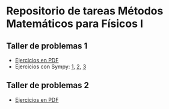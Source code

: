 # Repositorio de tareas Métodos Matemáticos para Físicos I

## Taller de problemas 1

- [Ejercicios en PDF](https://github.com/nicarcsin/TareasMetMat25B/blob/main/DocPDF/TALLER%20%231.pdf)
- Ejercicios con Sympy: [1](https://github.com/nicarcsin/TareasMetMat25B/blob/main/Codigos/Taller%201/Ejercicio%203%20-%201.1.6.py), [2](https://github.com/nicarcsin/TareasMetMat25B/blob/main/Codigos/Taller%201/Ejercicio%206%20-%201.2.7.py), [3](https://github.com/nicarcsin/TareasMetMat25B/blob/main/Codigos/Taller%201/Ejercicio%2013%20-%201.5.7.py)

## Taller de problemas 2

- [Ejercicios en PDF](https://github.com/nicarcsin/TareasMetMat25B/blob/main/DocPDF/TALLER%20%232.pdf)
